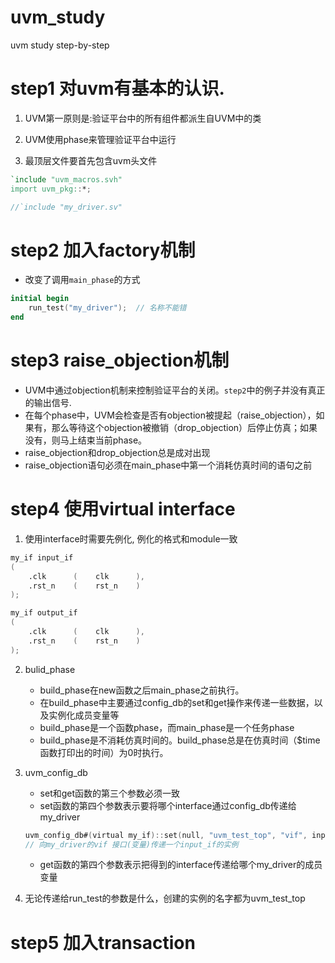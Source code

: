 # uvm_study
uvm study step-by-step


# step1 对uvm有基本的认识.

1. UVM第一原则是:验证平台中的所有组件都派生自UVM中的类

2. UVM使用phase来管理验证平台中运行

3. 最顶层文件要首先包含uvm头文件
```verilog
`include "uvm_macros.svh"
import uvm_pkg::*;

//`include "my_driver.sv"
```

# step2 加入factory机制
* 改变了调用`main_phase`的方式
```verilog
initial begin
    run_test("my_driver");  // 名称不能错
end
```

# step3 raise_objection机制
* UVM中通过objection机制来控制验证平台的关闭。`step2`中的例子并没有真正的输出信号.
* 在每个phase中，UVM会检查是否有objection被提起（raise_objection），如果有，那么等待这个objection被撤销（drop_objection）后停止仿真；如果没有，则马上结束当前phase。
* raise_objection和drop_objection总是成对出现
* raise_objection语句必须在main_phase中第一个消耗仿真时间的语句之前

# step4 使用virtual interface

1. 使用interface时需要先例化, 例化的格式和module一致
```verilog
my_if input_if
(
    .clk      (    clk      ),
    .rst_n    (    rst_n    )
);

my_if output_if
(
    .clk      (    clk      ),
    .rst_n    (    rst_n    )
);
```
2. bulid_phase
    * build_phase在new函数之后main_phase之前执行。
    * 在build_phase中主要通过config_db的set和get操作来传递一些数据，以及实例化成员变量等
    * build_phase是一个函数phase，而main_phase是一个任务phase
    * build_phase是不消耗仿真时间的。build_phase总是在仿真时间（$time函数打印出的时间）为0时执行。

3. uvm_config_db
    * set和get函数的第三个参数必须一致
    * set函数的第四个参数表示要将哪个interface通过config_db传递给my_driver
    ```verilog
    uvm_config_db#(virtual my_if)::set(null, "uvm_test_top", "vif", input_if);
    // 向my_driver的vif 接口(变量)传递一个input_if的实例
    ```
    * get函数的第四个参数表示把得到的interface传递给哪个my_driver的成员变量

4. 无论传递给run_test的参数是什么，创建的实例的名字都为uvm_test_top

# step5 加入transaction
